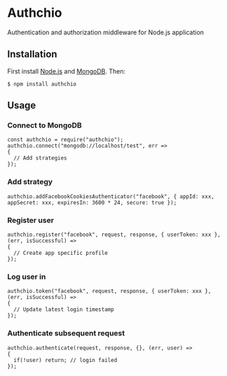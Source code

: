 # Authchio
Authentication and authorization middleware for Node.js application
## Installation
First install [Node.js](http://nodejs.org/) and [MongoDB](https://www.mongodb.org/downloads). Then:
```
$ npm install authchio
```
## Usage
### Connect to MongoDB
```
const authchio = require("authchio");
authchio.connect("mongodb://localhost/test", err =>
{
  // Add strategies
});
```
### Add strategy
```
authchio.addFacebookCookiesAuthenticator("facebook", { appId: xxx, appSecret: xxx, expiresIn: 3600 * 24, secure: true });
```
### Register user
```
authchio.register("facebook", request, response, { userToken: xxx }, (err, isSuccessful) =>
{
  // Create app specific profile
});
```
### Log user in
```
authchio.token("facebook", request, response, { userToken: xxx }, (err, isSuccessful) =>
{
  // Update latest login timestamp
});
```
### Authenticate subsequent request
```
authchio.authenticate(request, response, {}, (err, user) =>
{
  if(!user) return; // login failed
});
```

